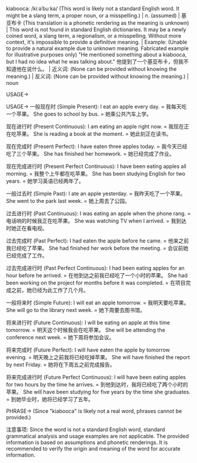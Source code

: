 kiabooca: /kiːəˈbuːkə/ (This word is likely not a standard English word.  It might be a slang term, a proper noun, or a misspelling.) | n. (assumed) | 基亚布卡 (This translation is a phonetic rendering as the meaning is unknown) |  This word is not found in standard English dictionaries. It may be a newly coined word, a slang term, a regionalism, or a misspelling. Without more context, it's impossible to provide a definitive meaning. | Example:  (Unable to provide a natural example due to unknown meaning. Fabricated example for illustrative purposes only) "He mentioned something about a kiabooca, but I had no idea what he was talking about." 他提到了一个基亚布卡，但我不知道他在说什么。 | 近义词:  (None can be provided without knowing the meaning.) | 反义词: (None can be provided without knowing the meaning.) | noun


USAGE->

USAGE->
一般现在时 (Simple Present):
I eat an apple every day. = 我每天吃一个苹果。
She goes to school by bus. = 她乘公共汽车上学。

现在进行时 (Present Continuous):
I am eating an apple right now. = 我现在正在吃苹果。
She is reading a book at the moment. = 她此刻正在读书。

现在完成时 (Present Perfect):
I have eaten three apples today. = 我今天已经吃了三个苹果。
She has finished her homework. = 她已经完成了作业。

现在完成进行时 (Present Perfect Continuous):
I have been eating apples all morning. = 我整个上午都在吃苹果。
She has been studying English for two years. = 她学习英语已经两年了。

一般过去时 (Simple Past):
I ate an apple yesterday. = 我昨天吃了一个苹果。
She went to the park last week. = 她上周去了公园。

过去进行时 (Past Continuous):
I was eating an apple when the phone rang. = 电话响的时候我正在吃苹果。
She was watching TV when I arrived. = 我到达时她正在看电视。

过去完成时 (Past Perfect):
I had eaten the apple before he came. = 他来之前我已经吃了苹果。
She had finished her work before the meeting. = 会议前她已经完成了工作。

过去完成进行时 (Past Perfect Continuous):
I had been eating apples for an hour before he arrived. = 在他到达之前我已经吃了一个小时的苹果。
She had been working on the project for months before it was completed. = 在项目完成之前，她已经为此工作了几个月。

一般将来时 (Simple Future):
I will eat an apple tomorrow. = 我明天要吃苹果。
She will go to the library next week. = 她下周要去图书馆。

将来进行时 (Future Continuous):
I will be eating an apple at this time tomorrow. = 明天这个时候我会在吃苹果。
She will be attending the conference next week. = 她下周将参加会议。

将来完成时 (Future Perfect):
I will have eaten the apple by tomorrow evening. = 明天晚上之前我将已经吃掉苹果。
She will have finished the report by next Friday. = 她将在下周五之前完成报告。

将来完成进行时 (Future Perfect Continuous):
I will have been eating apples for two hours by the time he arrives. = 到他到达时，我将已经吃了两个小时的苹果。
She will have been studying for five years by the time she graduates. = 到她毕业时，她将已经学习了五年。


PHRASE-> (Since "kiabooca" is likely not a real word, phrases cannot be provided.)



注意事项:  Since the word is not a standard English word, standard grammatical analysis and usage examples are not applicable. The provided information is based on assumptions and phonetic renderings.  It is recommended to verify the origin and meaning of the word for accurate information.
